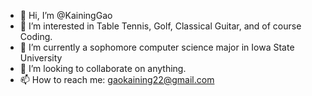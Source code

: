 - 👋 Hi, I’m @KainingGao
- 👀 I’m interested in Table Tennis, Golf, Classical Guitar, and of course Coding. 
- 🌱 I’m currently a sophomore computer science major in Iowa State University
- 💞️ I’m looking to collaborate on anything.
- 📫 How to reach me: gaokaining22@gmail.com

<!---
KainingGao/KainingGao is a ✨ special ✨ repository because its `README.md` (this file) appears on your GitHub profile.
You can click the Preview link to take a look at your changes.
--->
